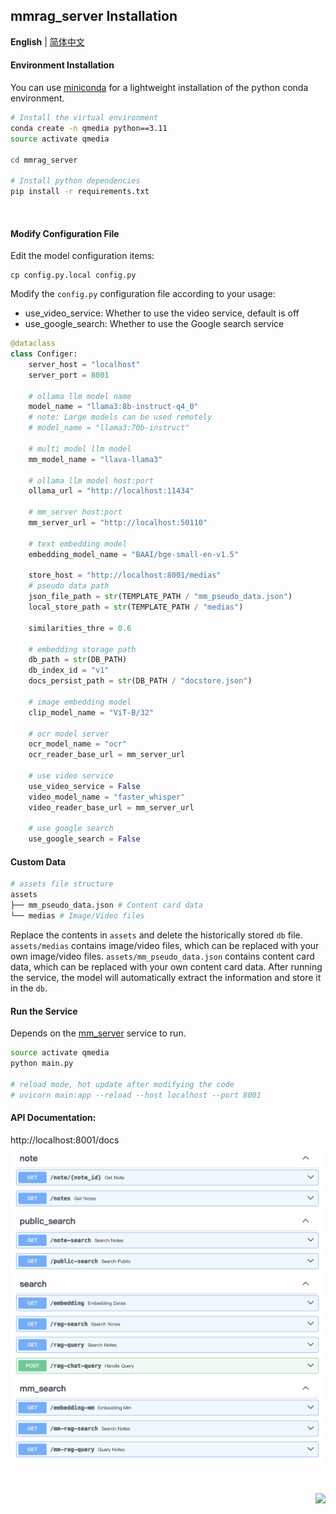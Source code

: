 ## mmrag_server Installation

**English** | [简体中文](./README.zh-CN.md)

#### Environment Installation

You can use [miniconda](https://docs.anaconda.com/free/miniconda/miniconda-install/) for a lightweight installation of the python conda environment.

```bash
# Install the virtual environment
conda create -n qmedia python==3.11
source activate qmedia

cd mmrag_server

# Install python dependencies
pip install -r requirements.txt
```

<br/>

#### Modify Configuration File

Edit the model configuration items:

```
cp config.py.local config.py
```

Modify the `config.py` configuration file according to your usage:

- use_video_service: Whether to use the video service, default is off
- use_google_search: Whether to use the Google search service

```python
@dataclass
class Configer:
    server_host = "localhost"
    server_port = 8001

    # ollama llm model name
    model_name = "llama3:8b-instruct-q4_0"
    # note: Large models can be used remotely
    # model_name = "llama3:70b-instruct"

    # multi model llm model
    mm_model_name = "llava-llama3"

    # ollama llm model host:port
    ollama_url = "http://localhost:11434"

    # mm_server host:port
    mm_server_url = "http://localhost:50110"

    # text embedding model
    embedding_model_name = "BAAI/bge-small-en-v1.5"

    store_host = "http://localhost:8001/medias"
    # pseudo data path
    json_file_path = str(TEMPLATE_PATH / "mm_pseudo_data.json")
    local_store_path = str(TEMPLATE_PATH / "medias")

    similarities_thre = 0.6

    # embedding storage path
    db_path = str(DB_PATH)
    db_index_id = "v1"
    docs_persist_path = str(DB_PATH / "docstore.json")

    # image embedding model
    clip_model_name = "ViT-B/32"

    # ocr model server
    ocr_model_name = "ocr"
    ocr_reader_base_url = mm_server_url

    # use video service
    use_video_service = False
    video_model_name = "faster_whisper"
    video_reader_base_url = mm_server_url

    # use google search
    use_google_search = False
```

#### Custom Data

```bash
# assets file structure
assets
├── mm_pseudo_data.json # Content card data
└── medias # Image/Video files
```

Replace the contents in `assets` and delete the historically stored `db` file.
`assets/medias` contains image/video files, which can be replaced with your own image/video files.
`assets/mm_pseudo_data.json` contains content card data, which can be replaced with your own content card data. After running the service, the model will automatically extract the information and store it in the `db`.

#### Run the Service

Depends on the [mm_server](../mm_server/README.md) service to run.

```bash
source activate qmedia
python main.py

# reload mode, hot update after modifying the code
# uvicorn main:app --reload --host localhost --port 8001
```

#### API Documentation:

http://localhost:8001/docs
![alt text](../docs/images/api1.png)

<br/>

<div align="right">

[![][back-to-top]](../README.md)

</div>

[back-to-top]: https://img.shields.io/badge/-BACK_TO_TOP-151515?style=flat-square
